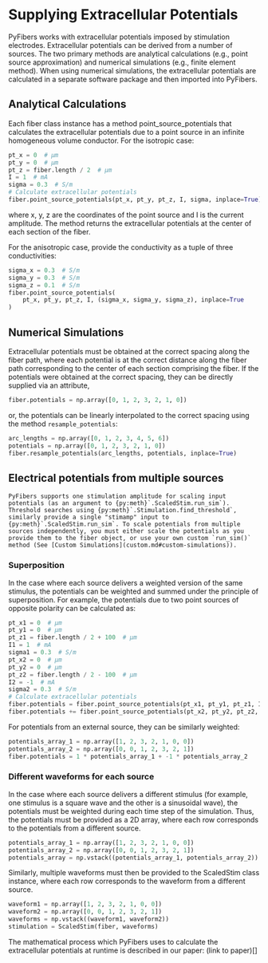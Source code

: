# Supplying Extracellular Potentials
PyFibers works with extracellular potentials imposed by stimulation electrodes. Extracellular potentials can be derived from a number of sources. The two primary methods are analytical calculations (e.g., point source approximation) and numerical simulations (e.g., finite element method). When using numerical simulations, the extracellular potentials are calculated in a separate software package and then imported into PyFibers.

## Analytical Calculations
Each fiber class instance has a method point_source_potentials that calculates the extracellular potentials due to a point source in an infinite homogeneous volume conductor. For the isotropic case:
```python
pt_x = 0  # μm
pt_y = 0  # μm
pt_z = fiber.length / 2  # μm
I = 1  # mA
sigma = 0.3  # S/m
# Calculate extracellular potentials
fiber.point_source_potentials(pt_x, pt_y, pt_z, I, sigma, inplace=True)
```
where x, y, z are the coordinates of the point source and I is the current amplitude. The method returns the extracellular potentials at the center of each section of the fiber.

For the anisotropic case, provide the conductivity as a tuple of three conductivities:
```python
sigma_x = 0.3  # S/m
sigma_y = 0.3  # S/m
sigma_z = 0.1  # S/m
fiber.point_source_potentials(
    pt_x, pt_y, pt_z, I, (sigma_x, sigma_y, sigma_z), inplace=True
)
```

## Numerical Simulations
Extracellular potentials must be obtained at the correct spacing along the fiber path, where each potential is at the correct distance along the fiber path corresponding to the center of each section comprising the fiber.
If the potentials were obtained at the correct spacing, they can be directly supplied via an attribute,
```python
fiber.potentials = np.array([0, 1, 2, 3, 2, 1, 0])
```
or, the potentials can be linearly interpolated to the correct spacing using the method `resample_potentials`:
```python
arc_lengths = np.array([0, 1, 2, 3, 4, 5, 6])
potentials = np.array([0, 1, 2, 3, 2, 1, 0])
fiber.resample_potentials(arc_lengths, potentials, inplace=True)
```

## Electrical potentials from multiple sources
```{note}
PyFibers supports one stimulation amplitude for scaling input potentials (as an argument to {py:meth}`.ScaledStim.run_sim`). Threshold searches using {py:meth}`.Stimulation.find_threshold`, similarly provide a single "stimamp" input to {py:meth}`.ScaledStim.run_sim`. To scale potentials from multiple sources independently, you must either scale the potentials as you provide them to the fiber object, or use your own custom `run_sim()` method (See [Custom Simulations](custom.md#custom-simulations)).
```

### Superposition
In the case where each source delivers a weighted version of the same stimulus, the potentials can be weighted and summed under the principle of superposition. For example, the potentials due to two point sources of opposite polarity can be calculated as:
```python
pt_x1 = 0  # μm
pt_y1 = 0  # μm
pt_z1 = fiber.length / 2 + 100  # μm
I1 = 1  # mA
sigma1 = 0.3  # S/m
pt_x2 = 0  # μm
pt_y2 = 0  # μm
pt_z2 = fiber.length / 2 - 100  # μm
I2 = -1  # mA
sigma2 = 0.3  # S/m
# Calculate extracellular potentials
fiber.potentials = fiber.point_source_potentials(pt_x1, pt_y1, pt_z1, I1, sigma1)
fiber.potentials += fiber.point_source_potentials(pt_x2, pt_y2, pt_z2, I2, sigma2)
```

For potentials from an external source, they can be similarly weighted:
```python
potentials_array_1 = np.array([1, 2, 3, 2, 1, 0, 0])
potentials_array_2 = np.array([0, 0, 1, 2, 3, 2, 1])
fiber.potentials = 1 * potentials_array_1 + -1 * potentials_array_2
```

### Different waveforms for each source
In the case where each source delivers a different stimulus (for example, one stimulus is a square wave and the other is a sinusoidal wave), the potentials must be weighted during each time step of the simulation. Thus, the potentials must be provided as a 2D array, where each row corresponds to the potentials from a different source.
```python
potentials_array_1 = np.array([1, 2, 3, 2, 1, 0, 0])
potentials_array_2 = np.array([0, 0, 1, 2, 3, 2, 1])
potentials_array = np.vstack((potentials_array_1, potentials_array_2))
```

Similarly, multiple waveforms must then be provided to the ScaledStim class instance, where each row corresponds to the waveform from a different source.
```python
waveform1 = np.array([1, 2, 3, 2, 1, 0, 0])
waveform2 = np.array([0, 0, 1, 2, 3, 2, 1])
waveforms = np.vstack((waveform1, waveform2))
stimulation = ScaledStim(fiber, waveforms)
```

The mathematical process which PyFibers uses to calculate the extracellular potentials at runtime is described in our paper:
(link to paper)[]
